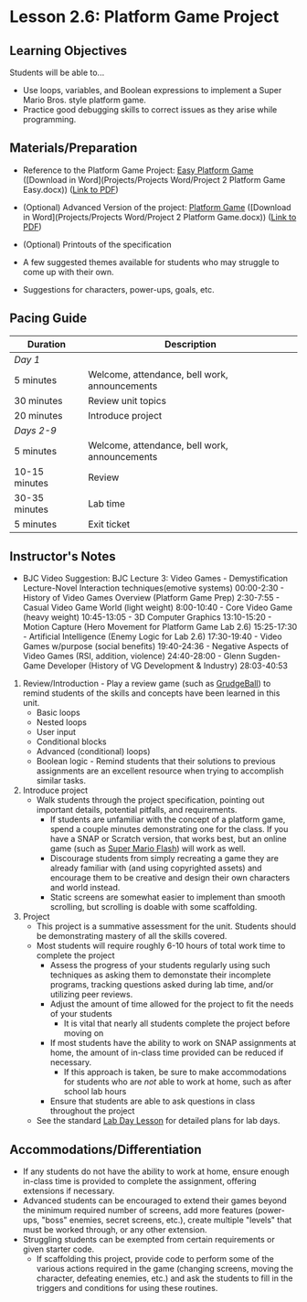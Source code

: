 <!--- REVISED -->
# Lesson 2.6: Platform Game Project   <!-- Formerly 2.7 -->

## Learning Objectives

Students will be able to...

-   Use loops, variables, and Boolean expressions to implement a Super Mario Bros. style platform game.
-   Practice good debugging skills to correct issues as they arise while programming.

## Materials/Preparation

-   Reference to the Platform Game Project: [Easy Platform Game](project_2_platform_game_easy.md) ([Download in Word](Projects/Projects Word/Project 2 Platform Game Easy.docx)) ([Link to PDF](https://teals.sharepoint.com/curriculum/_layouts/15/guestaccess.aspx?guestaccesstoken=ZXpgrky7hjFmpwVmZVFkma7JI1kkTQzozmPADoYsMKE%3d&docid=0520929d59e904832b7a7a58c7dd33249))
-   (Optional) Advanced Version of the project: [Platform Game](project_2.md) ([Download in Word](Projects/Projects Word/Project 2 Platform Game.docx)) ([Link to PDF](https://teals.sharepoint.com/curriculum/_layouts/15/guestaccess.aspx?guestaccesstoken=HNTqByUTbkunmpikZb27IFL%2fpF93zt2Si5vQuQjxsUE%3d&docid=024981906f8a74c7b9bf318d24874e002))

-   (Optional) Printouts of the specification 
-   A few suggested themes available for students who may struggle to come up with their own.
-   Suggestions for characters, power-ups, goals, etc.

## Pacing Guide

| Duration      | Description                                   |
| ------------- | --------------------------------------------- |
| _Day 1_       |                                               |
| 5 minutes     | Welcome, attendance, bell work, announcements |
| 30 minutes    | Review unit topics                            |
| 20 minutes    | Introduce project                             |
| _Days 2-9_    |                                               |
| 5 minutes     | Welcome, attendance, bell work, announcements |
| 10-15 minutes | Review                                        |
| 30-35 minutes | Lab time                                      |
| 5 minutes     | Exit ticket                                   |

## Instructor's Notes

  *  BJC Video Suggestion: BJC Lecture 3: Video Games
    -   Demystification Lecture-Novel Interaction techniques(emotive systems) 00:00-2:30
    -   History of Video Games Overview (Platform Game Prep) 2:30-7:55
    -   Casual Video Game World (light weight) 8:00-10:40
    -   Core Video Game (heavy weight) 10:45-13:05
    -   3D Computer Graphics 13:10-15:20
    -   Motion Capture (Hero Movement for Platform Game Lab 2.6) 15:25-17:30
    -   Artificial Intelligence (Enemy Logic for Lab 2.6) 17:30-19:40
    -   Video Games w/purpose (social benefits) 19:40-24:36
    -   Negative Aspects of Video Games (RSI, addition, violence) 24:40-28:00
    -   Glenn Sugden-Game Developer (History of VG Development & Industry) 28:03-40:53

    
 1.  Review/Introduction
    -   Play a review game (such as [GrudgeBall](http://toengagethemall.blogspot.com/2013/02/grudgeball-review-game-where-kids-attack.html)) to remind students of the skills and concepts have been learned in this unit.
        -   Basic loops
        -   Nested loops
        -   User input
        -   Conditional blocks
        -   Advanced (conditional) loops)
        -   Boolean logic
    -   Remind students that their solutions to previous assignments are an excellent resource when trying to accomplish similar tasks.
2.  Introduce project
    -   Walk students through the project specification, pointing out important details, potential pitfalls, and requirements.
        -   If students are unfamiliar with the concept of a platform game, spend a couple minutes demonstrating one for the class.  If you have a SNAP or Scratch version, that works best, but an online game (such as [Super Mario Flash](http://www.pouetpu-games.com/index.php?section=2&game_id=1&w=640&h=480)) will work as well.
        -   Discourage students from simply recreating a game they are already familiar with (and using copyrighted assets) and encourage them to be creative and design their own characters and world instead.
        -   Static screens are somewhat easier to implement than smooth scrolling, but scrolling is doable with some scaffolding.
3.  Project
    -   This project is a summative assessment for the unit.  Students should be demonstrating mastery of all the skills covered.
    -   Most students will require roughly 6-10 hours of total work time to complete the project
        -   Assess the progress of your students regularly using such techniques as asking them to demonstate their incomplete programs, tracking questions asked during lab time, and/or utilizing peer reviews.
        -   Adjust the amount of time allowed for the project to fit the needs of your students
            -   It is vital that nearly all students complete the project before moving on
        -   If most students have the ability to work on SNAP assignments at home, the amount of in-class time provided can be reduced if necessary.
            -   If this approach is taken, be sure to make accommodations for students who are _not_ able to work at home, such as after school lab hours
        -   Ensure that students are able to ask questions in class throughout the project
    -   See the standard [Lab Day Lesson](lab_day_lesson.md) for detailed plans for lab days.

## Accommodations/Differentiation

-   If any students do not have the ability to work at home, ensure enough in-class time is provided to complete the assignment, offering extensions if necessary.
-   Advanced students can be encouraged to extend their games beyond the minimum required number of screens, add more features (power-ups, "boss" enemies, secret screens, etc.), create multiple "levels" that must be worked through, or any other extension.
-   Struggling students can be exempted from certain requirements or given starter code.
    -   If scaffolding this project, provide code to perform some of the various actions required in the game (changing screens, moving the character, defeating enemies, etc.) and ask the students to fill in the triggers and conditions for using these routines.
